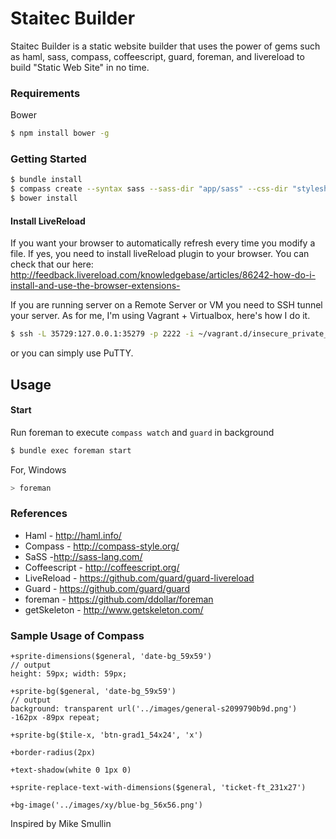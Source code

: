 # Staitec Builder

Staitec Builder is a static website builder that uses the power of gems such as haml, sass, compass, coffeescript, guard, foreman, and livereload to build "Static Web Site" in no time.

### Requirements

Bower

```bash
$ npm install bower -g
```

### Getting Started

```bash
$ bundle install
$ compass create --syntax sass --sass-dir "app/sass" --css-dir "stylesheets" --javascripts-dir "javascripts" --images-dir "images"
$ bower install
```

#### Install LiveReload

If you want your browser to automatically refresh every time you modify a file. If yes, you need to install liveReload plugin to your browser. 
You can check that our here: http://feedback.livereload.com/knowledgebase/articles/86242-how-do-i-install-and-use-the-browser-extensions-

If you are running server on a Remote Server or VM you need to SSH tunnel your server. As for me, I'm using Vagrant + Virtualbox, here's how 
I do it.

```bash
$ ssh -L 35729:127.0.0.1:35279 -p 2222 -i ~/vagrant.d/insecure_private_key -l vagrant
```

or you can simply use PuTTY.

## Usage

#### Start

Run foreman to execute `compass watch` and `guard` in background

```bash
$ bundle exec foreman start
```

For, Windows
```bash
> foreman
```


### References

* Haml - http://haml.info/
* Compass - http://compass-style.org/
* SaSS -http://sass-lang.com/
* Coffeescript - http://coffeescript.org/
* LiveReload - https://github.com/guard/guard-livereload
* Guard - https://github.com/guard/guard
* foreman - https://github.com/ddollar/foreman
* getSkeleton - http://www.getskeleton.com/


### Sample Usage of Compass 

```
+sprite-dimensions($general, 'date-bg_59x59')
// output   
height: 59px; width: 59px;
```

```
+sprite-bg($general, 'date-bg_59x59')
// output   
background: transparent url('../images/general-s2099790b9d.png') -162px -89px repeat;
```

```
+sprite-bg($tile-x, 'btn-grad1_54x24', 'x')
```

```
+border-radius(2px)
```

```
+text-shadow(white 0 1px 0)
```

```
+sprite-replace-text-with-dimensions($general, 'ticket-ft_231x27')
```

```
+bg-image('../images/xy/blue-bg_56x56.png')
```

Inspired by Mike Smullin
